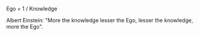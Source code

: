 Ego = 1 / Knowledge

Albert Einstein: "More the knowledge lesser the Ego, lesser the knowledge, more the Ego".

